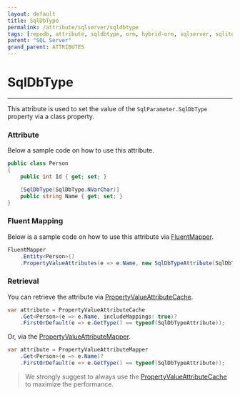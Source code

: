 ```yaml
---
layout: default
title: SqlDbType
permalink: /attribute/sqlserver/sqldbtype
tags: [repodb, attribute, sqldbtype, orm, hybrid-orm, sqlserver, sqlite, mysql, postgresql]
parent: "SQL Server"
grand_parent: ATTRIBUTES
---
```


# SqlDbType

---

This attribute is used to set the value of the `SqlParameter.SqlDbType` property via a class property.

### Attribute

Below a sample code on how to use this attribute.

```csharp
public class Person
{
    public int Id { get; set; }

    [SqlDbType(SqlDbType.NVarChar)]
    public string Name { get; set; }
}
```

### Fluent Mapping

Below is a sample code on how to use this attribute via [FluentMapper](/mapper/fluentmapper).

```csharp
FluentMapper
    .Entity<Person>()
    .PropertyValueAttributes(e => e.Name, new SqlDbTypeAttribute(SqlDbType.NVarChar));
```

### Retrieval

You can retrieve the attribute via [PropertyValueAttributeCache](/cacher/propertyvalueattributecache).

```csharp
var attribute = PropertyValueAttributeCache
    .Get<Person>(e => e.Name, includeMappings: true)?
    .FirstOrDefault(e => e.GetType() == typeof(SqlDbTypeAttribute));
```

Or, via the [PropertyValueAttributeMapper](/mapper/propertyvalueattributemapper).

```csharp
var attribute = PropertyValueAttributeMapper
    .Get<Person>(e => e.Name)?
    .FirstOrDefault(e => e.GetType() == typeof(SqlDbTypeAttribute));
```

> We strongly suggest to always use the [PropertyValueAttributeCache](/cacher/propertyvalueattributecache) to maximize the performance.